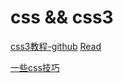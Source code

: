 # css && css3

[css3教程-github](https://github.com/waylau/css3-tutorial)
[Read](https://github.com/waylau/css3-tutorial/)

[一些css技巧](https://github.com/chokcoco/iCSS)
